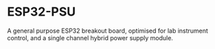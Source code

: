 # ESP32-PSU
A general purpose ESP32 breakout board, optimised for lab instrument control, and a single channel hybrid power supply module.

